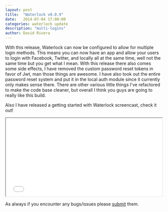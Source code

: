 ```yaml
---
layout: post
title:  "Waterlock v0.0.9"
date:   2014-07-04 17:00:00
categories: waterlock update
description: "multi-logins"
author: David Rivera
---
```


With this release, Waterlock can now be configured to allow for multiple login methods. This means you can now have an app and allow your users to login with Facebook, Twitter, and locally all at the same time, well not the same time but you get what I mean. With this release there also comes some side effects, I have removed the custom password reset tokens in favor of Jwt, man those things are awesome. I have also took out the entire password reset system and put it in the local auth module since it currently only makes sense there. There are other various little things I've refactored to make the code base cleaner, but overall I think you guys are going to really like this build.

Also I have released a getting started with Waterlock screencast, check it out!

<iframe style="width:500px; height:250px;" class="embed-responsive-item" src="//www.youtube.com/embed/2z575YFh9R8" allowfullscreen></iframe>

As always if you encounter any bugs/issues please [submit](https://github.com/davidrivera/waterlock/issues) them.